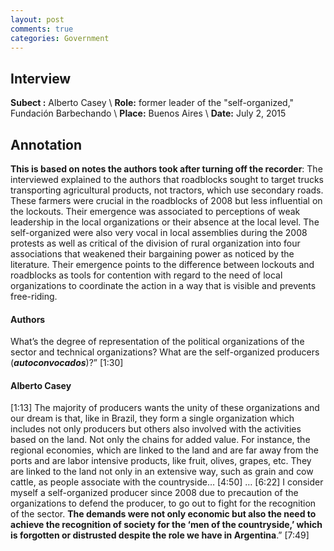```yaml
---
layout: post
comments: true
categories: Government
---
```


## Interview

**Subect :** Alberto Casey \\
**Role:** former leader of the "self-organized," Fundación Barbechando \\
**Place:** Buenos Aires \\
**Date:** July 2, 2015 


## Annotation

**This is based on notes the authors took after turning off the recorder**: The interviewed explained to the authors that roadblocks sought to target trucks transporting agricultural products, not tractors, which use secondary roads. These farmers were crucial in the roadblocks of 2008 but less influential on the lockouts. Their emergence was associated to perceptions of weak leadership in the local organizations or their absence at the local level. The self-organized were also very vocal in local assemblies during the 2008 protests as well as critical of the division of rural organization into four associations that weakened their bargaining power as noticed by the literature. Their emergence points to the difference between lockouts and roadblocks as tools for contention with regard to the need of local organizations to coordinate the action in a way that is visible and prevents free-riding.


#### Authors

What’s the degree of representation of the political organizations of the sector and technical organizations? What are the self-organized producers (***autoconvocados***)?” [1:30]


#### Alberto Casey

[1:13] The majority of producers wants the unity of these organizations and our dream is that, like in Brazil, they form a single organization which includes not only producers but others also involved with the activities based on the land. Not only the chains for added value. For instance, the regional economies, which are linked to the land and are far away from the ports and are labor intensive products, like fruit, olives, grapes, etc. They are linked to the land not only in an extensive way, such as grain and cow cattle, as people associate with the countryside… [4:50] … [6:22] I consider myself a self-organized producer since 2008 due to precaution of the organizations to defend the producer, to go out to fight for the recognition of the sector. **The demands were not only economic but also the need to achieve the recognition of society for the ‘men of the countryside,’ which is forgotten or distrusted despite the role we have in Argentina**.” [7:49]
	

